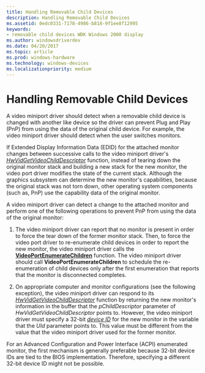 ```yaml
---
title: Handling Removable Child Devices
description: Handling Removable Child Devices
ms.assetid: 0edc0331-7178-4986-b818-9f1ee8f12995
keywords:
- removable child devices WDK Windows 2000 display
ms.author: windowsdriverdev
ms.date: 04/20/2017
ms.topic: article
ms.prod: windows-hardware
ms.technology: windows-devices
ms.localizationpriority: medium
---
```


# Handling Removable Child Devices


A video miniport driver should detect when a removable child device is changed with another like device so the driver can prevent Plug and Play (PnP) from using the data of the original child device. For example, the video miniport driver should detect when the user switches monitors.

If Extended Display Information Data (EDID) for the attached monitor changes between successive calls to the video miniport driver's [*HwVidGetVideoChildDescriptor*](https://msdn.microsoft.com/library/windows/hardware/ff567341) function, instead of tearing down the original monitor stack and building a new stack for the new monitor, the video port driver modifies the state of the current stack. Although the graphics subsystem can determine the new monitor's capabilities, because the original stack was not torn down, other operating system components (such as, PnP) use the capability data of the original monitor.

A video miniport driver can detect a change to the attached monitor and perform one of the following operations to prevent PnP from using the data of the original monitor:

1.  The video miniport driver can report that no monitor is present in order to force the tear down of the former monitor stack. Then, to force the video port driver to re-enumerate child devices in order to report the new monitor, the video miniport driver calls the [**VideoPortEnumerateChildren**](https://msdn.microsoft.com/library/windows/hardware/ff570297) function. The video miniport driver should call **VideoPortEnumerateChildren** to schedule the re-enumeration of child devices only after the first enumeration that reports that the monitor is disconnected completes.

2.  On appropriate computer and monitor configurations (see the following exception), the video miniport driver can respond to its [*HwVidGetVideoChildDescriptor*](https://msdn.microsoft.com/library/windows/hardware/ff567341) function by returning the new monitor's information in the buffer that the *pChildDescriptor* parameter of *HwVidGetVideoChildDescriptor* points to. However, the video miniport driver must specify a 32-bit [*device ID*](https://msdn.microsoft.com/library/windows/hardware/ff556277#wdkgloss-device-id) for the new monitor in the variable that the *UId* parameter points to. This value must be different from the value that the video miniport driver used for the former monitor.

For an Advanced Configuration and Power Interface (ACPI) enumerated monitor, the first mechanism is generally preferable because 32-bit device IDs are tied to the BIOS implementation. Therefore, specifying a different 32-bit device ID might not be possible.

 

 





